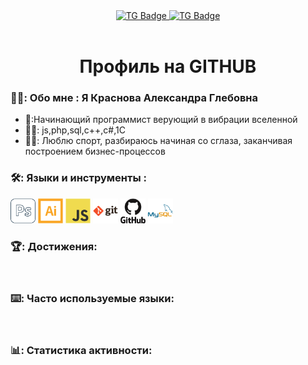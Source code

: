  <div id="badges" align ="center">
  <a href="https://t.me/Alectse">
    <img src="https://img.shields.io/badge/TG-blue?style=for-the-badge&logo=TG&logoColor=white" alt="TG Badge" />
  </a>
  <a href= "https://mail.google.com/mail/u/0/#inbox">
    <img src="https://img.shields.io/badge/EMAIL-red?style=for-the-badge&logo=Gmail&logColor=white" alt="TG Badge"/>
  </a>
</div>
<div id="viewprof" align="center" >
    <img src="https://komarev.com/ghpvc/?username=Alexsuzztse&style=flat-square&color=blue" alt=""/>
</div>
<div id="heythere" align="center">
  <h1> Профиль на GITHUB </h1>
</div>

### 👩‍💻: Обо мне : Я Краснова Александра Глебовна
- 🧠:Начинающий программист верующий в вибрации вселенной
- 👩‍✈️: js,php,sql,c++,c#,1C
- 🚴‍♀: Люблю спорт, разбираюсь начиная со сглаза, заканчивая построением бизнес-процессов

### 🛠️: Языки и инструменты :

<div>
 <img src="https://github.com/devicons/devicon/blob/master/icons/photoshop/photoshop-line.svg" width="40" height="40"/>
 <img src="https://github.com/devicons/devicon/blob/master/icons/illustrator/illustrator-line.svg" width="40" height="40"/>
 <img src="https://github.com/devicons/devicon/blob/master/icons/javascript/javascript-original.svg" width="40" height="40"/>
 <img src="https://github.com/devicons/devicon/blob/master/icons/git/git-original-wordmark.svg" width="40" height="40"/>
 <img src="https://github.com/devicons/devicon/blob/master/icons/github/github-original-wordmark.svg" width="40" height="40"/>
 <img src="https://github.com/devicons/devicon/blob/master/icons/mysql/mysql-original-wordmark.svg" width="40" height="40"/> 
</div>

### 🏆: Достижения:
<div>
  <img src="https://github-profile-trophy.vercel.app/?username=Alexsuzztse" alt=""/>
</div>

### ⌨️: Часто используемые языки:

<div>
 <img src="https://github-readme-stats.vercel.app/api/top-langs/?username=Alexsuzztse" alt=""/>
</div>

### 📊: Статистика активности:
<div>
 <img src="https://github-readme-activity-graph.vercel.app/graph?username=Alexsuzztse&theme=dracula" alt=""/>
</div>
<!--
**Alexsuzztse/Alexsuzztse** is a ✨ _special_ ✨ repository because its `README.md` (this file) appears on your GitHub profile.

Here are some ideas to get you started:

- 🔭 I’m currently working on ...
- 🌱 I’m currently learning ...
- 👯 I’m looking to collaborate on ...
- 🤔 I’m looking for help with ...
- 💬 Ask me about ...
- 📫 How to reach me: ...
- 😄 Pronouns: ...
- ⚡ Fun fact: ...
-->
